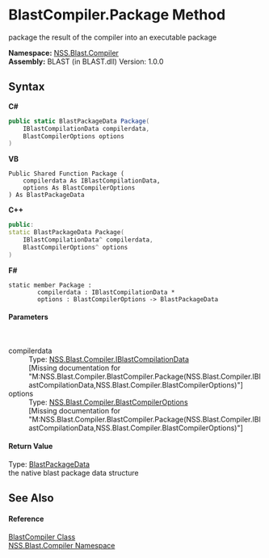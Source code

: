# BlastCompiler.Package Method 
 

package the result of the compiler into an executable package

**Namespace:**&nbsp;<a href="26a25caa-f50b-92ad-f15c-dbb9db1493ae.md">NSS.Blast.Compiler</a><br />**Assembly:**&nbsp;BLAST (in BLAST.dll) Version: 1.0.0

## Syntax

**C#**<br />
``` C#
public static BlastPackageData Package(
	IBlastCompilationData compilerdata,
	BlastCompilerOptions options
)
```

**VB**<br />
``` VB
Public Shared Function Package ( 
	compilerdata As IBlastCompilationData,
	options As BlastCompilerOptions
) As BlastPackageData
```

**C++**<br />
``` C++
public:
static BlastPackageData Package(
	IBlastCompilationData^ compilerdata, 
	BlastCompilerOptions^ options
)
```

**F#**<br />
``` F#
static member Package : 
        compilerdata : IBlastCompilationData * 
        options : BlastCompilerOptions -> BlastPackageData 

```


#### Parameters
&nbsp;<dl><dt>compilerdata</dt><dd>Type: <a href="d2afd70e-15cd-df6e-c1b9-6e1d3e9552bd.md">NSS.Blast.Compiler.IBlastCompilationData</a><br />\[Missing <param name="compilerdata"/> documentation for "M:NSS.Blast.Compiler.BlastCompiler.Package(NSS.Blast.Compiler.IBlastCompilationData,NSS.Blast.Compiler.BlastCompilerOptions)"\]</dd><dt>options</dt><dd>Type: <a href="acd2f6cc-9dc8-39b3-7ff6-2a1a35ecce47.md">NSS.Blast.Compiler.BlastCompilerOptions</a><br />\[Missing <param name="options"/> documentation for "M:NSS.Blast.Compiler.BlastCompiler.Package(NSS.Blast.Compiler.IBlastCompilationData,NSS.Blast.Compiler.BlastCompilerOptions)"\]</dd></dl>

#### Return Value
Type: <a href="08d36c75-b5dc-8eaf-5936-daa952653fa2.md">BlastPackageData</a><br />the native blast package data structure

## See Also


#### Reference
<a href="20a7b82b-c1ca-32fd-17a7-d5eb376d77ee.md">BlastCompiler Class</a><br /><a href="26a25caa-f50b-92ad-f15c-dbb9db1493ae.md">NSS.Blast.Compiler Namespace</a><br />